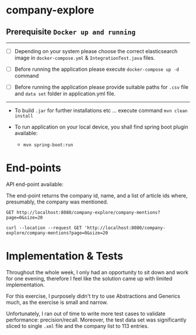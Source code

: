 # company-explore
## Prerequisite `Docker up and running`
 
 ---
- [ ] Depending on your system please choose the correct elasticsearch image in `docker-compose.yml` & `IntegrationTest.java` files.

- [ ] Before running the application please execute `docker-compose up -d` command

- [ ] Before running the application please provide suitable paths for `.csv` file and `data set` folder in application.yml file.

---
- To build `.jar` for further installations etc ... execute command `mvn clean install`

- To run application on your local device, you shall find spring boot plugin available: 
    - `mvn spring-boot:run`
    
# End-points 

API end-point available:

The end-point returns the company id, name, and a list of article ids where, presumably, the company was mentioned.

`GET http://localhost:8080/company-explore/company-mentions?page=0&size=20`

`curl --location --request GET 'http://localhost:8080/company-explore/company-mentions?page=0&size=20`

    
# Implementation & Tests

Throughout the whole week, I only had an opportunity to sit down and work for one evening, therefore I feel like the solution came up with limited implementation. 

For this exercise, I purposely didn't try to use Abstractions and Generics much, as the exercise is small and narrow.

Unfortunately, I ran out of time to write more test cases to validate performance: precision/recall.
Moreover, the test data set was significantly sliced to single `.xml` file and the company list to 113 entries.
